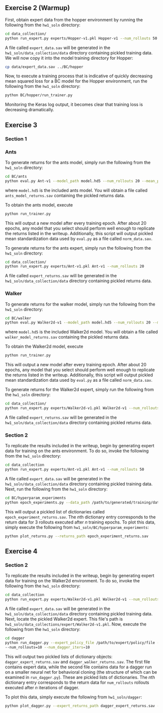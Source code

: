 ## Exercise 2 (Warmup)
First, obtain expert data from the hopper environment by running the following from the `hw1_soln` directory:
```sh
cd data_collection/
python run_expert.py experts/Hopper-v1.pkl Hopper-v1 --num_rollouts 50
```
A file called `expert_data.sav` will be generated in the `hw1_soln/data_collection/data` directory containing pickled training data. We will now copy it into the model training directory for Hopper:
```sh
cp data/expert_data.sav ../BC/hopper
```

Now, to execute a training process that is indicative of quickly decreasing mean squared loss for a BC model for the Hopper environment, run the following from the `hw1_soln` directory:
```sh
python BC/hopper/run_trainer.py 
```
Monitoring the Keras log output, it becomes clear that training loss is decreasing dramatically.

## Exercise 3

### Section 1

### Ants
To generate returns for the ants model, simply run the following from the `hw1_soln` directory:
```sh
cd BC/ants
python eval.py Ant-v1 --model_path model.hd5 --num_rollouts 20 --mean_path norm_info.sav
```
where `model.hd5` is the included ants model. You will obtain a file called `ants_model_returns.sav` containing
the pickled returns data.

To obtain the ants model, execute
```sh
python run_trainer.py
```
This will output a new model after every training epoch. After about 20 epochs, any model that you select should perform well enough to
replicate the returns listed in the writeup. Additionally, this script will output pickled mean standardization data used by `eval.py` 
as a file called `norm_data.sav`.

To generate returns for the ants expert, simply run the following from the `hw1_soln` directory:
```sh
cd data_collection/
python run_expert.py experts/Ant-v1.pkl Ant-v1 --num_rollouts 20
```
A file called `expert_returns.sav` will be generated in the `hw1_soln/data_collection/data` directory containing pickled
returns data.

### Walker
To generate returns for the walker model, simply run the following from the `hw1_soln` directory:
```sh
cd BC/walker
python eval.py Walker2d-v1 --model_path model.hd5 --num_rollouts 20 --mean_path norm_info.sav
```
where `model.hd5` is the included Walker2d model. You will obtain a file called `walker_model_returns.sav` containing
the pickled returns data.

To obtain the Walker2d model, execute
```sh
python run_trainer.py
```
This will output a new model after every training epoch. After about 20 epochs, any model that you select should perform well enough to
replicate the returns listed in the writeup. Additionally, this script will output pickled mean standardization data used by `eval.py` 
as a file called `norm_data.sav`.

To generate returns for the Walker2d expert, simply run the following from the `hw1_soln` directory:
```sh
cd data_collection/
python run_expert.py experts/Walker2d-v1.pkl Walker2d-v1 --num_rollouts 20
```
A file called `expert_returns.sav` will be generated in the `hw1_soln/data_collection/data` directory containing pickled
returns data.

### Section 2
To replicate the results included in the writeup, begin by generating expert data for training on the ants environment. To do so, invoke
the following from the `hw1_soln` directory:

```sh
cd data_collection
python run_expert.py experts/Ant-v1.pkl Ant-v1 --num_rollouts 50
```
A file called `expert_data.sav` will be generated in the `hw1_soln/data_collection/data` directory containing pickled training data.
Next, run the following from the `hw1_soln` directory:

```sh
cd BC/hyperparam_experiments
python epoch_experiments.py --data_path /path/to/generated/training/data --num_epochs 20
```
This will output a pickled list of dictionaries called `epoch_experiment_returns.sav`. The *n*th dictionary entry 
corresponds to the return data for 3 rollouts executed after *n* training epochs. To plot this data, simply execute the 
following from `hw1_soln/BC/hyperparam_experiments`:

```sh
python plot_returns.py --returns_path epoch_experiment_returns.sav
```

## Exercise 4

### Section 2
To replicate the results included in the writeup, begin by generating expert data for training on the Walker2d environment. To do so,
invoke the following from the `hw1_soln` directory:

```sh
cd data_collection
python run_expert.py experts/Walker2d-v1.pkl Walker2d-v1 --num_rollouts 50
```
A file called `expert_data.sav` will be generated in the `hw1_soln/data_collection/data` directory containing pickled training data.
Next, locate the pickled Walker2d expert. This file's path is `hw1_soln/data_collections/expert/Walker2d-v1.pkl`. Now, execute the
following from the `hw1_soln` directory:

```sh
cd dagger
python run_dagger.py --expert_policy_file /path/to/expert/policy/file --data_path /path/to/expert/data \
--num_rollouts=10 --num_dagger_iters=10
```
This will output two pickled lists of dictionary objects: `dagger_expert_returns.sav` and `dagger_walker_returns.sav`.
The first file contains expert data, while the second file contains data for a dagger run on a smaller neural net
for behavioral cloning (the structure of which can be examined in `run_dagger.py`). These are pickled lists of dictionaries.
The *n*th dictionary entry corresponds to the return data for `num_rollouts` rollouts executed after *n* iterations
of dagger.

To plot this data, simply execute the following from `hw1_soln/dagger`:
```sh
python plot_dagger.py --expert_returns_path dagger_expert_returns.sav --model_returns_path dagger_walker_returns.sav
```
